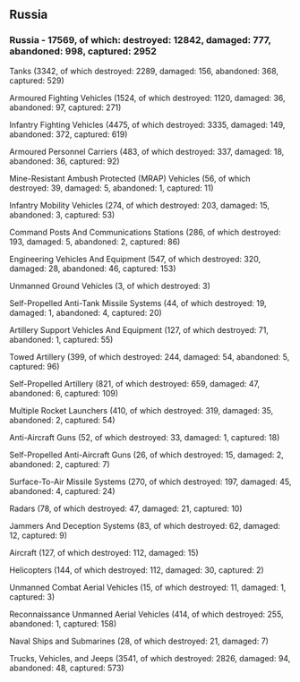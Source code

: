 
 
 ## Russia
 
 ### Russia - 17569, of which: destroyed: 12842, damaged: 777, abandoned: 998, captured: 2952

 

 

 Tanks (3342, of which destroyed: 2289, damaged: 156, abandoned: 368, captured: 529)

 Armoured Fighting Vehicles (1524, of which destroyed: 1120, damaged: 36, abandoned: 97, captured: 271)

 Infantry Fighting Vehicles (4475, of which destroyed: 3335, damaged: 149, abandoned: 372, captured: 619)

 Armoured Personnel Carriers (483, of which destroyed: 337, damaged: 18, abandoned: 36, captured: 92)

 Mine-Resistant Ambush Protected (MRAP) Vehicles (56, of which destroyed: 39, damaged: 5, abandoned: 1, captured: 11)

 Infantry Mobility Vehicles (274, of which destroyed: 203, damaged: 15, abandoned: 3, captured: 53)

 Command Posts And Communications Stations (286, of which destroyed: 193, damaged: 5, abandoned: 2, captured: 86)

 Engineering Vehicles And Equipment (547, of which destroyed: 320, damaged: 28, abandoned: 46, captured: 153)

 Unmanned Ground Vehicles (3, of which destroyed: 3)

 Self-Propelled Anti-Tank Missile Systems (44, of which destroyed: 19, damaged: 1, abandoned: 4, captured: 20)

 Artillery Support Vehicles And Equipment (127, of which destroyed: 71, abandoned: 1, captured: 55)

 Towed Artillery (399, of which destroyed: 244, damaged: 54, abandoned: 5, captured: 96)

 Self-Propelled Artillery (821, of which destroyed: 659, damaged: 47, abandoned: 6, captured: 109)

 Multiple Rocket Launchers (410, of which destroyed: 319, damaged: 35, abandoned: 2, captured: 54)

 Anti-Aircraft Guns (52, of which destroyed: 33, damaged: 1, captured: 18)

 Self-Propelled Anti-Aircraft Guns (26, of which destroyed: 15, damaged: 2, abandoned: 2, captured: 7)

 Surface-To-Air Missile Systems (270, of which destroyed: 197, damaged: 45, abandoned: 4, captured: 24)

 Radars (78, of which destroyed: 47, damaged: 21, captured: 10)

 Jammers And Deception Systems (83, of which destroyed: 62, damaged: 12, captured: 9)

 Aircraft (127, of which destroyed: 112, damaged: 15)

 Helicopters (144, of which destroyed: 112, damaged: 30, captured: 2)

 Unmanned Combat Aerial Vehicles (15, of which destroyed: 11, damaged: 1, captured: 3)

 Reconnaissance Unmanned Aerial Vehicles (414, of which destroyed: 255, abandoned: 1, captured: 158)

 Naval Ships and Submarines (28, of which destroyed: 21, damaged: 7)

 Trucks, Vehicles, and Jeeps (3541, of which destroyed: 2826, damaged: 94, abandoned: 48, captured: 573)

